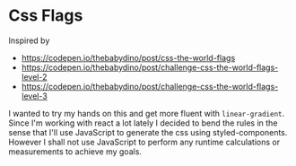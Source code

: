 # Css Flags

Inspired by
* https://codepen.io/thebabydino/post/css-the-world-flags
* https://codepen.io/thebabydino/post/challenge-css-the-world-flags-level-2
* https://codepen.io/thebabydino/post/challenge-css-the-world-flags-level-3

I wanted to try my hands on this and get more fluent with `linear-gradient`.
Since I'm working with react a lot lately I decided to bend the rules in the sense that I'll use JavaScript
to generate the css using styled-components.
However I shall not use JavaScript to perform any runtime calculations or measurements to achieve my goals.
